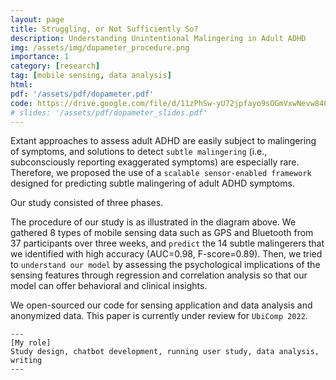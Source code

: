 ```yaml
---
layout: page
title: Struggling, or Not Sufficiently So?
description: Understanding Unintentional Malingering in Adult ADHD
img: /assets/img/dopameter_procedure.png
importance: 1
category: [research]
tag: [mobile sensing, data analysis]
html: 
pdf: '/assets/pdf/dopameter.pdf'
code: https://drive.google.com/file/d/11zPhSw-yU72jpfayo9sOGmVxwNevw840/view 
# slides: '/assets/pdf/dopameter_slides.pdf'
---
```


Extant approaches to assess adult ADHD are easily subject to malingering of symptoms, and solutions to detect `subtle malingering` (i.e., subconsciously reporting exaggerated symptoms) are especially rare. 
Therefore, we proposed the use of a `scalable sensor-enabled framework` designed for predicting subtle malingering of adult ADHD symptoms. 

<div class="row">
    <div class="col-sm mt-3 mt-md-0">
        <img class="img-fluid rounded z-depth-1" src="{{ '/assets/img/dopameter_procedure.png' }}" alt="" title="example image"/>
    </div>
</div>
<div class="caption">
    Our study consisted of three phases.
</div>


The procedure of our study is as illustrated in the diagram above.
We gathered 8 types of mobile sensing data such as GPS and Bluetooth from 37 participants over three weeks, and `predict` the 14 subtle malingerers that we identified with high accuracy (AUC=0.98, F-score=0.89). 
Then, we tried to `understand our model` by assessing the psychological implications of the sensing features through regression and correlation analysis so that our model can offer behavioral and clinical insights. 

We open-sourced our code for sensing application and data analysis and anonymized data.
This paper is currently under review for `UbiComp 2022`.

    ---
    [My role]
    Study design, chatbot development, running user study, data analysis, writing
    --- 